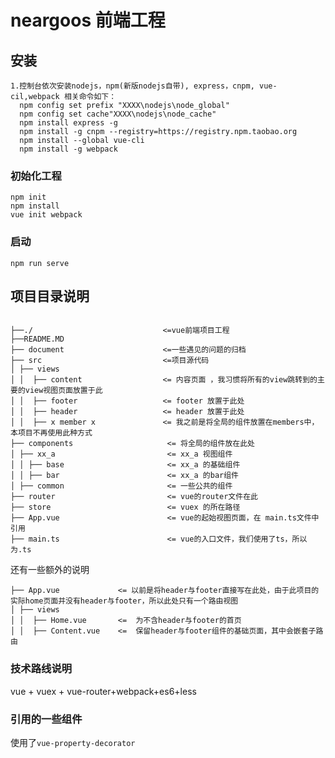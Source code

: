 # neargoos 前端工程

## 安装

```
1.控制台依次安装nodejs，npm(新版nodejs自带), express，cnpm, vue-cil,webpack 相关命令如下：
  npm config set prefix "XXXX\nodejs\node_global"
  npm config set cache"XXXX\nodejs\node_cache"
  npm install express -g
  npm install -g cnpm --registry=https://registry.npm.taobao.org
  npm install --global vue-cli
  npm install -g webpack
```
### 初始化工程

```
npm init
npm install
vue init webpack
```
### 启动

```
npm run serve
```

## 项目目录说明

<pre><code>
├──./                             <=vue前端项目工程
├──README.MD  
├── document                      <=一些遇见的问题的归档 
├── src                           <=项目源代码  
│ ├── views 
│ │  ├── content                  <= 内容页面 ，我习惯将所有的view跳转到的主要的view视图页面放置于此 
│ │  ├── footer                   <= footer 放置于此处
│ │  ├── header                   <= header 放置于此处
│ │  ├── x member x               <= 我之前是将全局的组件放置在members中，本项目不再使用此种方式  
├── components                     <= 将全局的组件放在此处
│ ├── xx_a                         <= xx_a 视图组件
│ │ ├── base                       <= xx_a 的基础组件
│ │ ├── bar                        <= xx_a 的bar组件
│ ├── common                       <= 一些公共的组件
├── router                         <= vue的router文件在此
├── store                          <= vuex 的所在路径
├── App.vue                        <= vue的起始视图页面，在 main.ts文件中引用 
├── main.ts                        <= vue的入口文件，我们使用了ts，所以为.ts 
</code></pre>

还有一些额外的说明

```
├── App.vue             <= 以前是将header与footer直接写在此处，由于此项目的实际home页面并没有header与footer，所以此处只有一个路由视图
│ ├── views
│ │  ├── Home.vue       <=  为不含header与footer的首页
│ │  ├── Content.vue    <=  保留header与footer组件的基础页面，其中会嵌套子路由
```

### 技术路线说明

vue + vuex + vue-router+webpack+es6+less

### 引用的一些组件

使用了`vue-property-decorator`
